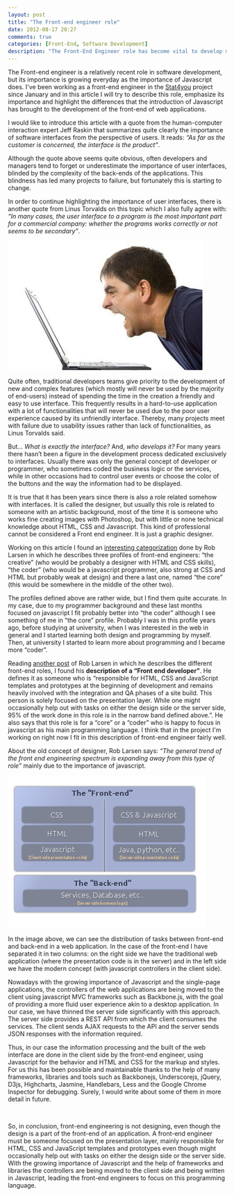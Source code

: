 ```yaml
---
layout: post
title: "The Front-end engineer role"
date: 2012-08-17 20:27
comments: true
categories: [Front-End, Software Development]
description: "The Front-End Engineer role has become vital to develop modern web apps. Apart from client-side javascript code, work may include API design, HTML and CSS"
---
```


<p>The Front-end engineer is a relatively recent role in software development, but its importance is growing everyday as the importance of Javascript does. I've been working as a front-end engineer in the <a href="http://www.stat4you.com">Stat4you</a> project since January and in this article I will try to describe this role, emphasize its importance and highlight the differences that the introduction of Javascript has brought to the development of the front-end of web applications.</p>

<p>I would like to introduce this article with a quote from the human-computer interaction expert Jeff Raskin that summarizes quite clearly the importance of software interfaces from the perspective of users. It reads: <em>“As far as the customer is concerned, the interface is the product”</em>.</p>

<p>Although the quote above seems quite obvious, often developers and managers tend to forget or underestimate the importance of user interfaces, blinded by the complexity of the back-ends of the applications. This blindness has led many projects to failure, but fortunately this is starting to change.</p>

<p>In order to continue highlighting the importance of user interfaces, there is another quote from Linus Torvalds on this topic which I also fully agree with: <em>“In many cases, the user interface to a program is the most important part for a commercial company: whether the programs works correctly or not seems to be secondary”</em>.</p>

<img src="/images/angry.jpg" />

<!-- More -->

<p>Quite often, traditional developers teams give priority to the development of new and complex features (which mostly will never be used by the majority of end-users) instead of spending the time in the creation a friendly and easy to use interface. This frequently results in a hard-to-use application with a lot of functionalities that will never be used due to the poor user experience caused by its unfriendly interface. Thereby, many projects meet with failure due to usability issues rather than lack of functionalities, as Linus Torvalds said.</p>

<p>But… <em>What is exactly the interface?</em> And, <em>who develops it?</em> For many years there hasn’t been a figure in the development process dedicated exclusively to interfaces. Usually there was only the general concept of developer or programmer, who sometimes coded the business logic or the services, while in other occasions had to control user events or choose the color of the buttons and the way the information had to be displayed.</p>

<p>It is true that it has been years since there is also a role related somehow with interfaces. It is called the designer, but usually this role is related to someone with an artistic background, most of the time it is someone who works fine creating images with Photoshop, but with little or none technical knowledge about HTML, CSS and Javascript. This kind of professional cannot be considered a Front end engineer. It is just a graphic designer.</p>

<p>Working on this article I found an <a href="http://htmlcssjavascript.com/web/the-front-end-engineering-spectrum-the-three-generic-types-of-front-end-engineers/">interesting categorization</a> done by Rob Larsen in which he describes three profiles of front-end engineers: “the creative” (who would be probably a designer with HTML and CSS skills), “the coder” (who would be a javascript programmer, also strong at CSS and HTML but probably weak at design) and there a last one, named “the core” (this would be somewhere in the middle of the other two).</p>

<p>The profiles defined above are rather wide, but I find them quite accurate. In my case, due to my programmer background and these last months focused on javascript I fit probably better into “the coder” although I see something of me in “the core” profile. Probably I was in this profile years ago, before studying at university, when I was interested in the web in general and I started learning both design and programming by myself. Then, at university I started to learn more about programming and I became more “coder”.</p>

<p>Reading <a href="http://htmlcssjavascript.com/web/the-front-end-engineering-spectrum-the-roles/">another post</a> of Rob Larsen in which he describes the different front-end roles, I found his <strong>description of a “Front end developer”</strong>. He defines it as someone who is “responsible for HTML, CSS and JavaScript templates and prototypes at the beginning of development and remains heavily involved with the integration and QA phases of a site build. This person is solely focused on the presentation layer. While one might occasionally help out with tasks on either the design side or the server side, 95% of the work done in this role is in the narrow band defined above.”. He also says that this role is for a “core” or a “coder” who is happy to focus in javascript as his main programming language. I think that in the project I'm working on right now I fit in this description of front-end engineer fairly well.</p>

<p>About the old concept of designer, Rob Larsen says: <em>“The general trend of the front end engineering spectrum is expanding away from this type of role”</em> mainly due to the importance of javascript.</p>


<img title="The front-end layers" src="/images/applicationLayers3.png" />

<p>In the image above, we can see the distribution of tasks between front-end and back-end in a web application. In the case of the front-end I have separated it in two columns: on the right side we have the traditional web application (where the presentation code is in the server) and in the left side we have the modern concept (with javascript controllers in the client side).</p>

<p>Nowadays with the growing importance of Javascript and the single-page applications, the controllers of the web applications are being moved to the client using javascript MVC frameworks such as Backbone.js, with the goal of providing a more fluid user experience akin to a desktop application. In our case, we have thinned the server side significantly with this approach. The server side provides a REST API from which the client consumes the services. The client sends AJAX requests to the API and the server sends JSON responses with the information required. </p>

<p>Thus, in our case the information processing and the built of the web interface are done in the client side by the front-end engineer, using Javascript for the behavior and HTML and CSS for the markup and styles. For us this has been possible and maintainable thanks to the help of many frameworks, libraries and tools such as Backbonejs, Underscorejs, jQuery, D3js, Highcharts, Jasmine, Handlebars, Less and the Google Chrome Inspector for debugging. Surely, I would write about some of them in more detail in future.</p>

<br />

<p>So, in conclusion, front-end engineering is not designing, even though the design is a part of the front-end of an application. A front-end engineer must be someone focused on the presentation layer, mainly responsible for HTML, CSS and JavaScript templates and prototypes even though might occasionally help out with tasks on either the design side or the server side. With the growing importance of Javascript and the help of frameworks and libraries the controllers are being moved to the client side and being written in Javascript, leading the front-end engineers to focus on this programming language.</p>


